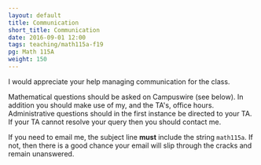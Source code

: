 ```yaml
---
layout: default
title: Communication
short_title: Communication
date: 2016-09-01 12:00
tags: teaching/math115a-f19
pg: Math 115A
weight: 150
---
```


I would appreciate your help managing communication for the class.

Mathematical questions should be asked on Campuswire (see below). In addition you should make use of my, and the TA's, office hours. Administrative questions should in the first instance be directed to your TA. If your TA cannot resolve your query then you should contact me.

If you need to email me, the subject line __must__ include the string `math115a`. If not, then there is a good chance your email will slip through the cracks and remain unanswered.
